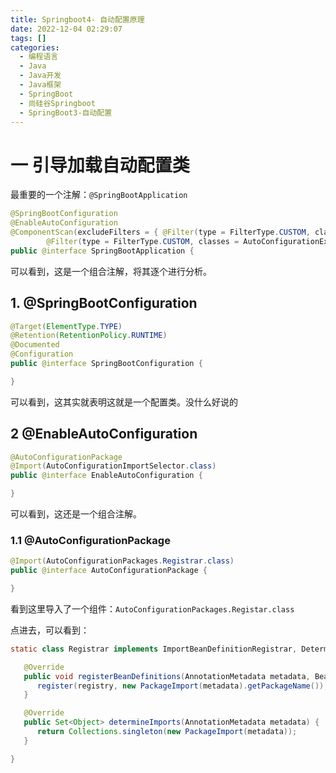 ```yaml
---
title: Springboot4- 自动配置原理  
date: 2022-12-04 02:29:07  
tags: []  
categories:
  - 编程语言
  - Java
  - Java开发
  - Java框架
  - SpringBoot
  - 尚硅谷Springboot
  - SpringBoot3-自动配置
---
```

# 一 引导加载自动配置类
最重要的一个注解：`@SpringBootApplication`
```java
@SpringBootConfiguration
@EnableAutoConfiguration
@ComponentScan(excludeFilters = { @Filter(type = FilterType.CUSTOM, classes = TypeExcludeFilter.class),
		@Filter(type = FilterType.CUSTOM, classes = AutoConfigurationExcludeFilter.class) })
public @interface SpringBootApplication {
```

可以看到，这是一个组合注解，将其逐个进行分析。

## 1. @SpringBootConfiguration

```java
@Target(ElementType.TYPE)
@Retention(RetentionPolicy.RUNTIME)
@Documented
@Configuration
public @interface SpringBootConfiguration {

}
```

可以看到，这其实就表明这就是一个配置类。没什么好说的

## 2 @EnableAutoConfiguration

```java
@AutoConfigurationPackage
@Import(AutoConfigurationImportSelector.class)
public @interface EnableAutoConfiguration {

}
```

可以看到，这还是一个组合注解。

### 1.1 @AutoConfigurationPackage

```java
@Import(AutoConfigurationPackages.Registrar.class)
public @interface AutoConfigurationPackage {

}
```

看到这里导入了一个组件：`AutoConfigurationPackages.Registar.class`

点进去，可以看到：

```java
static class Registrar implements ImportBeanDefinitionRegistrar, DeterminableImports {

   @Override
   public void registerBeanDefinitions(AnnotationMetadata metadata, BeanDefinitionRegistry registry) {
      register(registry, new PackageImport(metadata).getPackageName());
   }

   @Override
   public Set<Object> determineImports(AnnotationMetadata metadata) {
      return Collections.singleton(new PackageImport(metadata));
   }

}
```

